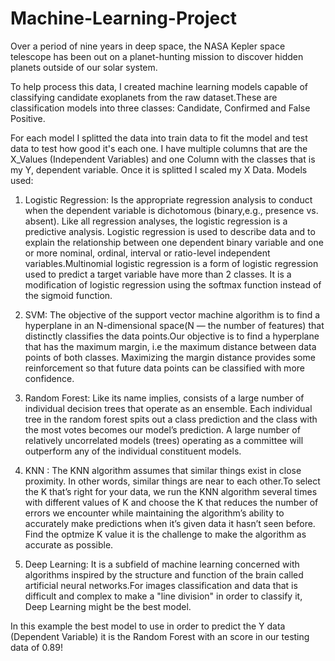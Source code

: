 # Machine-Learning-Project

Over a period of nine years in deep space, the NASA Kepler space telescope has been out on a planet-hunting mission to discover hidden planets outside of our solar system.

To help process this data, I created machine learning models capable of classifying candidate exoplanets from the raw dataset.These are classification models into three classes: Candidate, Confirmed and False Positive. 

For each model I splitted the data into train data to fit the model and test data to test how good it's each one. I have multiple columns that are the X_Values (Independent Variables) and one Column with the classes that is my Y, dependent variable. Once it is splitted I scaled my X Data. 
Models used: 

1) Logistic Regression: Is the appropriate regression analysis to conduct when the dependent variable is dichotomous (binary,e.g., presence vs. absent).  Like all regression analyses, the logistic regression is a predictive analysis.  Logistic regression is used to describe data and to explain the relationship between one dependent binary variable and one or more nominal, ordinal, interval or ratio-level independent variables.Multinomial logistic regression is a form of logistic regression used to predict a target variable have more than 2 classes. It is a modification of logistic regression using the softmax function instead of the sigmoid function. 

2) SVM: The objective of the support vector machine algorithm is to find a hyperplane in an N-dimensional space(N — the number of features) that distinctly classifies the data points.Our objective is to find a hyperplane that has the maximum margin, i.e the maximum distance between data points of both classes. Maximizing the margin distance provides some reinforcement so that future data points can be classified with more confidence.

3) Random Forest: Like its name implies, consists of a large number of individual decision trees that operate as an ensemble. Each individual tree in the random forest spits out a class prediction and the class with the most votes becomes our model’s prediction. A large number of relatively uncorrelated models (trees) operating as a committee will outperform any of the individual constituent models.

4) KNN : The KNN algorithm assumes that similar things exist in close proximity. In other words, similar things are near to each other.To select the K that’s right for your data, we run the KNN algorithm several times with different values of K and choose the K that reduces the number of errors we encounter while maintaining the algorithm’s ability to accurately make predictions when it’s given data it hasn’t seen before. Find the optmize K value it is the challenge to make the algorithm as accurate as possible. 

5) Deep Learning: It is a subfield of machine learning concerned with algorithms inspired by the structure and function of the brain called artificial neural networks.For images classification and data that is difficult and complex to make a "line division" in order to classify it, Deep Learning might be the best model. 

In this example the best model to use in order to predict the Y data (Dependent Variable) it is the Random Forest with an score in our testing data of 0.89!



